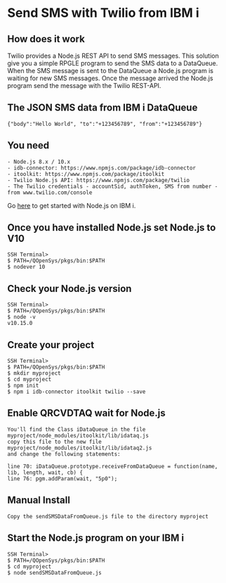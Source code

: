 # Send SMS with Twilio from IBM i

## How does it work

Twilio provides a Node.js REST API to send SMS messages. This solution give you a simple RPGLE program to send the SMS data to a DataQueue. When the SMS message is sent to the DataQueue a Node.js program is waiting for new SMS messages. Once the message arrived the Node.js program send the message with the Twilio REST-API.

## The JSON SMS data from IBM i DataQueue
```
{"body":"Hello World", "to":"+123456789", "from":"+123456789"}
```
## You need
```
- Node.js 8.x / 10.x
- idb-connector: https://www.npmjs.com/package/idb-connector
- itoolkit: https://www.npmjs.com/package/itoolkit
- Twilio Node.js API: https://www.npmjs.com/package/twilio
- The Twilio credentials - accountSid, authToken, SMS from number - from www.twilio.com/console
```

Go [here](http://ibm.biz/ibmi-rpms) to get started with Node.js on IBM i.

## Once you have installed Node.js set Node.js to V10

```
SSH Terminal>
$ PATH=/QOpenSys/pkgs/bin:$PATH
$ nodever 10
```

## Check your Node.js version

```
SSH Terminal>
$ PATH=/QOpenSys/pkgs/bin:$PATH
$ node -v
v10.15.0  
```

## Create your project

```
SSH Terminal>
$ PATH=/QOpenSys/pkgs/bin:$PATH
$ mkdir myproject
$ cd myproject
$ npm init
$ npm i idb-connector itoolkit twilio --save
```

## Enable QRCVDTAQ wait for Node.js

```
You'll find the Class iDataQueue in the file myproject/node_modules/itoolkit/lib/idataq.js
copy this file to the new file myproject/node_modules/itoolkit/lib/idataq2.js
and change the following statements:

line 70: iDataQueue.prototype.receiveFromDataQueue = function(name, lib, length, wait, cb) {
line 76: pgm.addParam(wait, "5p0");
```

## Manual Install

```
Copy the sendSMSDataFromQueue.js file to the directory myproject
```

## Start the Node.js program on your IBM i

```
SSH Terminal>
$ PATH=/QOpenSys/pkgs/bin:$PATH
$ cd myproject
$ node sendSMSDataFromQueue.js
```
